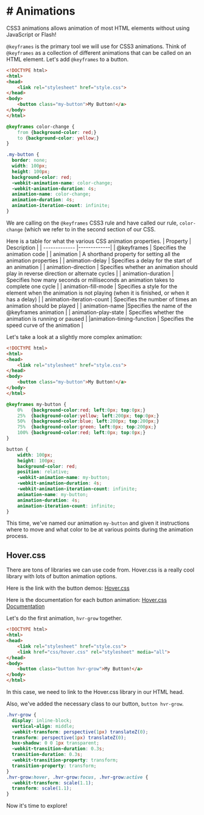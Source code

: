 # # Animations
CSS3 animations allows animation of most HTML elements without using JavaScript or Flash!

`@keyframes` is the primary tool we will use for CSS3 animations. Think of `@keyframes` as a collection of different animations that can be called on an HTML element. Let's add `@keyframes` to a button.

```html
<!DOCTYPE html>
<html>
<head>
	<link rel="stylesheet" href="style.css">
</head>
<body>
	<button class="my-button">My Button!</a>
</body>
</html>
```
```css
@keyframes color-change {
    from {background-color: red;}
    to {background-color: yellow;}
}

.my-button {
  border: none;
  width: 100px;
  height: 100px;
  background-color: red;
  -webkit-animation-name: color-change; 
  -webkit-animation-duration: 4s;
  animation-name: color-change;
  animation-duration: 4s;
  animation-iteration-count: infinite;
}

```
We are calling on the `@keyframes` CSS3 rule and have called our rule, `color-change` (which we refer to in the second section of our CSS. 

Here is a table for what the various CSS animation properties.
| Property        | Description |
| ------------- |-------------| 
| @keyframes    | Specifies the animation code |
| animation     | A shorthand property for setting all the animation properties  | 
| animation-delay | Specifies a delay for the start of an animation | 
| animation-direction    | Specifies whether an animation should play in reverse direction or alternate cycles |
| animation-duration     | Specifies how many seconds or milliseconds an animation takes to complete one cycle | 
| animation-fill-mode | Specifies a style for the element when the animation is not playing (when it is finished, or when it has a delay) | 
| animation-iteration-count    | Specifies the number of times an animation should be played |
| animation-name     |Specifies the name of the @keyframes animation | 
| animation-play-state | Specifies whether the animation is running or paused | 
|animation-timing-function | Specifies the speed curve of the animation |

Let's take a look at a slightly more complex animation:
```html
<!DOCTYPE html>
<html>
<head>
	<link rel="stylesheet" href="style.css">
</head>
<body>
	<button class="my-button">My Button!</a>
</body>
</html>
```
```css
@keyframes my-button {
    0%   {background-color:red; left:0px; top:0px;}
    25%  {background-color:yellow; left:200px; top:0px;}
    50%  {background-color:blue; left:200px; top:200px;}
    75%  {background-color:green; left:0px; top:200px;}
    100% {background-color:red; left:0px; top:0px;}
}

button {
    width: 100px;
    height: 100px;
    background-color: red;
    position: relative;
    -webkit-animation-name: my-button;
    -webkit-animation-duration: 4s;
    -webkit-animation-iteration-count: infinite;
    animation-name: my-button;
    animation-duration: 4s;
    animation-iteration-count: infinite;
}
```
This time, we've named our animation `my-button` and given it instructions where to move and what color to be at various points during the animation process.

## Hover.css
There are tons of libraries we can use code from. Hover.css is a really cool library with lots of button animation options.  

Here is the link with the button demos: [Hover.css](http://ianlunn.github.io/Hover/)

Here is the documentation for each button animation: [Hover.css Documentation](https://github.com/IanLunn/Hover/blob/master/css/hover.css)

Let's do the first animation, `hvr-grow` together.
```html
<!DOCTYPE html>
<html>
<head>
	<link rel="stylesheet" href="style.css">
	<link href="css/hover.css" rel="stylesheet" media="all">
</head>
<body>
	<button class="button hvr-grow">My Button!</a>
</body>
</html>
```
In this case, we need to link to the Hover.css library in our HTML head.  

Also, we've added the necessary class to our button, `button hvr-grow`.
```css
.hvr-grow {
  display: inline-block;
  vertical-align: middle;
  -webkit-transform: perspective(1px) translateZ(0);
  transform: perspective(1px) translateZ(0);
  box-shadow: 0 0 1px transparent;
  -webkit-transition-duration: 0.3s;
  transition-duration: 0.3s;
  -webkit-transition-property: transform;
  transition-property: transform;
}
.hvr-grow:hover, .hvr-grow:focus, .hvr-grow:active {
  -webkit-transform: scale(1.1);
  transform: scale(1.1);
}
```

Now it's time to explore!